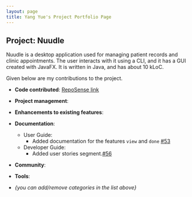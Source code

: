 ```yaml
---
layout: page
title: Yang Yue's Project Portfolio Page
---
```


## Project: Nuudle

Nuudle is a desktop application used for managing patient records and clinic appointments. The user interacts with it using a CLI, and it has a GUI created with JavaFX. It is written in Java, and has about 10 kLoC.

Given below are my contributions to the project.

* **Code contributed**: [RepoSense link]()

* **Project management**:

* **Enhancements to existing features**:

* **Documentation**:
  * User Guide:
    * Added documentation for the features `view` and `done` [\#53]()
  * Developer Guide:
    * Added user stories segment.[\#56]()

* **Community**:

* **Tools**:

* _{you can add/remove categories in the list above}_
